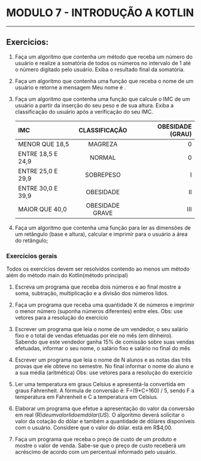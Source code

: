# MODULO 7 - INTRODUÇÃO A KOTLIN
<hr>

## Exercicios:

1. Faça um algoritmo que contenha um método que receba um número do usuário e realize a somatória de todos os números no intervalo de 1 até o número digitado pelo usuário. Exiba o resultado final da somatória.

2. Faça um algoritmo que contenha uma função que receba o nome de um usuário e retorne a mensagem Meu nome é <NomeDigitado>.

3. Faça um algoritmo que contenha uma função que calcule o IMC de um usuário a partir da inserção do seu peso e de sua altura. Exiba a classificação do usuário após a verificação do seu IMC.

   | IMC | CLASSIFICAÇÃO | OBESIDADE (GRAU) |
      | :---         |     :---:      |-----------------:|
   | MENOR QUE 18,5  | MAGREZA     |                0 |
   | ENTRE 18,5 E 24,9     | NORMAL       |                0 |
   | ENTRE 25,0 E 29,9  | SOBREPESO     |                I |
   | ENTRE 30,0 E 39,9  | OBESIDADE     |               II |
   | MAIOR QUE 40,0  | OBESIDADE GRAVE     |              III | 

4. Faça um algoritmo que contenha uma função para ler as dimensões de um retângulo (base e altura), calcular e imprimir para o usuário a área do retângulo;

### Exercícios gerais

Todos os exercícios devem ser resolvidos contendo ao menos um método além do método main do Kotlin(método principal)

1. Escreva um programa que receba dois números e ao final mostre a soma, subtração, multiplicação e a divisão dos números lidos.

2. Faça um programa que receba uma quantidade X de números e imprimir o menor número (suponha números diferentes) entre eles. Obs: use vetores para a resolução do exercício

3. Escrever um programa que leia o nome de um vendedor, o seu salário fixo e o total de vendas efetuadas por ele no mês (em dinheiro). Sabendo que este vendedor ganha 15% de comissão sobre suas vendas efetuadas, informar o seu nome, o salário fixo e salário no final do mês

4. Escrever um programa que leia o nome de N alunos e as notas das três provas que ele obteve no semestre. No final informar o nome do aluno e a sua média (aritmética) Obs: use vetores para a resolução do exercício

5. Ler uma temperatura em graus Celsius e apresentá-la convertida em graus Fahrenheit. A fórmula de conversão é: F=(9*C+160) / 5, sendo F a temperatura em Fahrenheit e C a temperatura em Celsius.

6. Elaborar um programa que efetue a apresentação do valor da conversão em real (R$) de um valor lido em dólar (US$). O algoritmo deverá solicitar o valor da cotação do dólar e também a quantidade de dólares disponíveis com o usuário. Considere que o valor do dólar. está em R$4,00.

7. Faça um programa que receba o preço de custo de um produto e mostre o valor de venda. Sabe-se que o preço de custo receberá um acréscimo de acordo com um percentual informado pelo usuário.